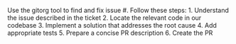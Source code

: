 Use the gitorg tool to find and fix issue #. Follow these steps: 1. Understand the issue described in the ticket 2. Locate the relevant code in our codebase 3. Implement a solution that addresses the root cause 4. Add appropriate tests 5. Prepare a concise PR description 6. Create the PR

